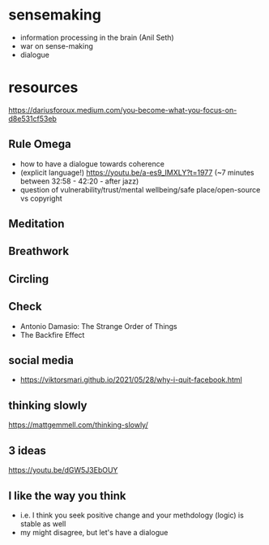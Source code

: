 # sensemaking
- information processing in the brain (Anil Seth)
- war on sense-making
- dialogue

# resources
https://dariusforoux.medium.com/you-become-what-you-focus-on-d8e531cf53eb

## Rule Omega
- how to have a dialogue towards coherence
- (explicit language!) https://youtu.be/a-es9_IMXLY?t=1977 (~7 minutes between 32:58 - 42:20 - after jazz)
- question of vulnerability/trust/mental wellbeing/safe place/open-source vs copyright
## Meditation
## Breathwork
## Circling 

## Check
- Antonio Damasio: The Strange Order of Things
- The Backfire Effect

## social media
- https://viktorsmari.github.io/2021/05/28/why-i-quit-facebook.html

## thinking slowly
https://mattgemmell.com/thinking-slowly/

## 3 ideas
https://youtu.be/dGW5J3EbOUY

## I like the way you think
- i.e. I think you seek positive change and your methdology (logic) is stable as well
- my might disagree, but let's have a dialogue
